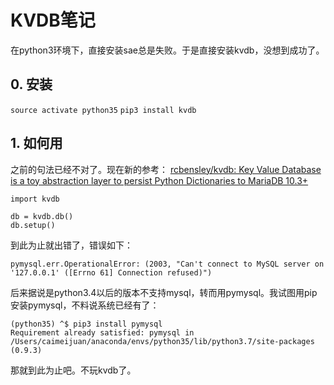 # KVDB笔记  

在python3环境下，直接安装sae总是失败。于是直接安装kvdb，没想到成功了。

## 0. 安装

`source activate python35`
`pip3 install kvdb` 

## 1. 如何用

之前的句法已经不对了。现在新的参考：  [rcbensley/kvdb: Key Value Database is a toy abstraction layer to persist Python Dictionaries to MariaDB 10.3+](https://github.com/rcbensley/kvdb)

```
import kvdb

db = kvdb.db()
db.setup()

```
到此为止就出错了，错误如下：  

```
pymysql.err.OperationalError: (2003, "Can't connect to MySQL server on '127.0.0.1' ([Errno 61] Connection refused)")
```

后来据说是python3.4以后的版本不支持mysql，转而用pymysql。我试图用pip安装pymysql，不料说系统已经有了：  

```
(python35) ^$ pip3 install pymysql
Requirement already satisfied: pymysql in /Users/caimeijuan/anaconda/envs/python35/lib/python3.7/site-packages (0.9.3)

```
那就到此为止吧。不玩kvdb了。  



